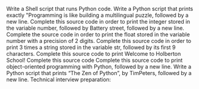 Write a Shell script that runs Python code.
Write a Python script that prints exactly "Programming is like building a multilingual puzzle, followed by a new line.
Complete this source code in order to print the integer stored in the variable number, followed by Battery street, followed by a new line.
Complete the source code in order to print the float stored in the variable number with a precision of 2 digits.
Complete this source code in order to print 3 times a string stored in the variable str, followed by its first 9 characters.
Complete this source code to print Welcome to Holberton School!
Complete this source code
Complete this source code to print object-oriented programming with Python, followed by a new line.
Write a Python script that prints “The Zen of Python”, by TimPeters, followed by a new line.
Technical interview preparation:

